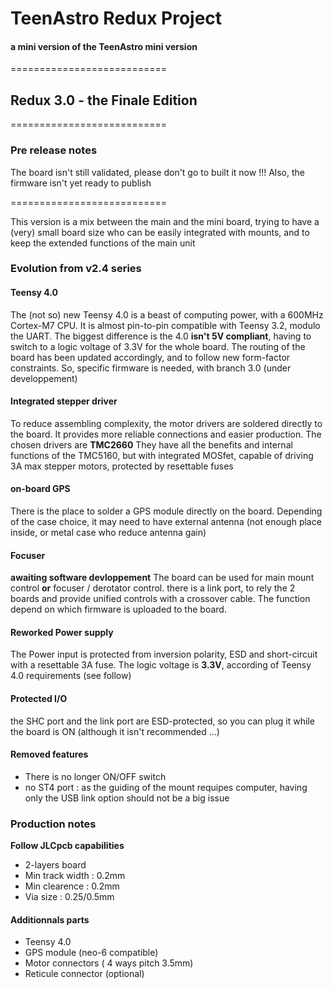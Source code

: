 # TeenAstro Redux Project
#### a mini version of the TeenAstro mini version
===========================

## Redux 3.0 - the Finale Edition


===========================
### Pre release notes
The board isn't still validated, please don't go to built it now !!!
Also, the firmware isn't yet ready to publish

===========================

This version is a mix between the main and the mini board, trying to have a (very) small board size who can be easily integrated with mounts, and to keep the extended functions of the main unit

### Evolution from v2.4 series

#### Teensy 4.0
The (not so) new Teensy 4.0 is a beast of computing power, with a 600MHz Cortex-M7 CPU.
It is almost pin-to-pin compatible with Teensy 3.2, modulo the UART.
The biggest difference is the 4.0 **isn't 5V compliant**, having to switch to a  logic voltage of 3.3V for the whole board.
The routing of the board has been updated accordingly, and to follow new form-factor constraints. So, specific firmware is needed, with branch 3.0 (under developpement)

#### Integrated stepper driver
To reduce assembling complexity, the motor drivers are soldered directly to the board.
It provides more reliable connections and easier production.
The chosen drivers are **TMC2660**
They have all the benefits and internal functions of the TMC5160, but with integrated MOSfet, capable of driving 3A max stepper motors, protected by resettable fuses

#### on-board GPS
There is the place to solder a GPS module directly on the board.
Depending of the case choice, it may need to have external antenna (not enough place inside, or metal case who reduce antenna gain)

#### Focuser
**awaiting software devloppement**
The board can be used for main mount control **or** focuser / derotator control.
there is a link port, to rely the 2 boards and provide unified controls with a crossover cable.
The function depend on which firmware is uploaded to the board.

#### Reworked Power supply
The Power input is protected from inversion polarity, ESD and short-circuit with a resettable 3A fuse.
The logic voltage is **3.3V**, according of Teensy 4.0 requirements (see follow)

#### Protected I/O
the SHC port and the link port are ESD-protected, so you can plug it while the board is ON (although it isn't recommended ...)

#### Removed features
* There is no longer ON/OFF switch
* no ST4 port : as the guiding of the mount requipes computer, having only the USB link option should not be a big issue



### Production notes

**Follow JLCpcb capabilities**

* 2-layers board
* Min track width : 0.2mm
* Min clearence : 0.2mm
* Via size : 0.25/0.5mm

#### Additionnals parts
* Teensy 4.0
* GPS module (neo-6 compatible)
* Motor connectors ( 4 ways pitch 3.5mm)
* Reticule connector (optional)
